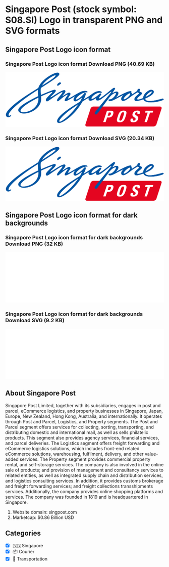 # Singapore Post (stock symbol: S08.SI) Logo in transparent PNG and SVG formats

## Singapore Post Logo icon format

### Singapore Post Logo icon format Download PNG (40.69 KB)

![Singapore Post Logo icon format Download PNG (40.69 KB)](/img/orig/S08.SI-cc683dcf.png)

### Singapore Post Logo icon format Download SVG (20.34 KB)

![Singapore Post Logo icon format Download SVG (20.34 KB)](/img/orig/S08.SI-60415440.svg)

## Singapore Post Logo icon format for dark backgrounds

### Singapore Post Logo icon format for dark backgrounds Download PNG (32 KB)

![Singapore Post Logo icon format for dark backgrounds Download PNG (32 KB)](/img/orig/S08.SI.D-9924ec83.png)

### Singapore Post Logo icon format for dark backgrounds Download SVG (9.2 KB)

![Singapore Post Logo icon format for dark backgrounds Download SVG (9.2 KB)](/img/orig/S08.SI.D-515f39c4.svg)

## About Singapore Post

Singapore Post Limited, together with its subsidiaries, engages in post and parcel, eCommerce logistics, and property businesses in Singapore, Japan, Europe, New Zealand, Hong Kong, Australia, and internationally. It operates through Post and Parcel, Logistics, and Property segments. The Post and Parcel segment offers services for collecting, sorting, transporting, and distributing domestic and international mail, as well as sells philatelic products. This segment also provides agency services, financial services, and parcel deliveries. The Logistics segment offers freight forwarding and eCommerce logistics solutions, which includes front-end related eCommerce solutions, warehousing, fulfilment, delivery, and other value-added services. The Property segment provides commercial property rental, and self-storage services. The company is also involved in the online sale of products; and provision of management and consultancy services to related entities, as well as integrated supply chain and distribution services, and logistics consulting services. In addition, it provides customs brokerage and freight forwarding services; and freight collections transshipments services. Additionally, the company provides online shopping platforms and services. The company was founded in 1819 and is headquartered in Singapore.

1. Website domain: singpost.com
2. Marketcap: $0.86 Billion USD


## Categories
- [x] 🇸🇬 Singapore
- [x] 📦 Courier
- [x] 🚚 Transportation
